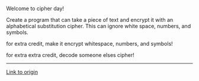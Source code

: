 Welcome to cipher day! 

Create a program that can take a piece of text and encrypt it with an alphabetical substitution cipher. This can ignore white space, numbers, and symbols.


for extra credit, make it encrypt whitespace, numbers, and symbols!


for extra extra credit, decode someone elses cipher!

---

[Link to origin](https://www.reddit.com/r/dailyprogrammer/pkwb1)